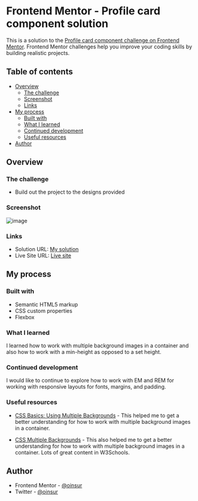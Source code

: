 # Frontend Mentor - Profile card component solution

This is a solution to the [Profile card component challenge on Frontend Mentor](https://www.frontendmentor.io/challenges/profile-card-component-cfArpWshJ). Frontend Mentor challenges help you improve your coding skills by building realistic projects. 

## Table of contents

- [Overview](#overview)
  - [The challenge](#the-challenge)
  - [Screenshot](#screenshot)
  - [Links](#links)
- [My process](#my-process)
  - [Built with](#built-with)
  - [What I learned](#what-i-learned)
  - [Continued development](#continued-development)
  - [Useful resources](#useful-resources)
- [Author](#author)


## Overview

### The challenge

- Build out the project to the designs provided

### Screenshot

![image](https://user-images.githubusercontent.com/21114802/124519637-22ea7600-dda7-11eb-888b-8b5de83647ed.png)

### Links

- Solution URL: [My solution](https://github.com/oinsur/profile-card)
- Live Site URL: [Live site](https://oinsur.github.io/profile-card/)

## My process

### Built with

- Semantic HTML5 markup
- CSS custom properties
- Flexbox

### What I learned

I learned how to work with multiple background images in a container and also how to work with a min-height as opposed to a set height.

### Continued development

I would like to continue to explore how to work with EM and REM for working with responsive layouts for fonts, margins, and padding.


### Useful resources

- [CSS Basics: Using Multiple Backgrounds](https://css-tricks.com/css-basics-using-multiple-backgrounds/) - This helped me to get a better understanding for how to work with multiple background images in a container.

- [CSS Multiple Backgrounds](https://www.w3schools.com/css/css3_backgrounds.asp) - This also helped me to get a better understanding for how to work with multiple background images in a container. Lots of great content in W3Schools.

## Author

- Frontend Mentor - [@oinsur](https://www.frontendmentor.io/profile/oinsur)
- Twitter - [@oinsur](https://www.twitter.com/oinsur)